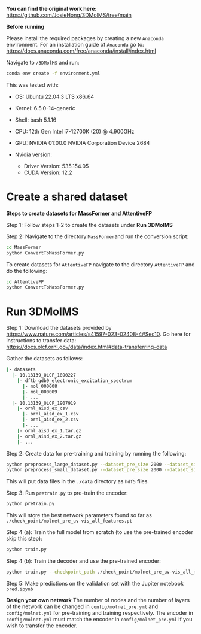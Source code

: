 **You can find the original work here:**
https://github.com/JosieHong/3DMolMS/tree/main


**Before running** 

Please install the required packages by creating a new `Anaconda` environment.
For an installation guide of `Anaconda` go to: https://docs.anaconda.com/free/anaconda/install/index.html

Navigate to `/3DMolMS` and run:
````bash
conda env create -f environment.yml
````
This was tested with:
 - OS: Ubuntu 22.04.3 LTS x86_64
 - Kernel: 6.5.0-14-generic
 - Shell: bash 5.1.16
 - CPU: 12th Gen Intel i7-12700K (20) @ 4.900GHz
 - GPU: NVIDIA 01:00.0 NVIDIA Corporation Device 2684 
  
 - Nvidia version:
   - Driver Version: 535.154.05
   - CUDA Version: 12.2 



# Create a shared dataset
**Steps to create datasets for MassFormer and AttentiveFP**

Step 1: Follow steps 1-2 to create the datasets under **Run 3DMolMS**

Step 2: Navigate to the directory `MassFormer`and run the conversion script:
````bash
cd MassFormer
python ConvertToMassFormer.py
````
To create datasets for `AttentiveFP` navigate to the directory `AttentiveFP` and do the following:
````bash
cd AttentiveFP
python ConvertToMassFormer.py
````

# Run 3DMolMS

Step 1: Download the datasets provided by https://www.nature.com/articles/s41597-023-02408-4#Sec10. Go here for instructions to transfer data: https://docs.olcf.ornl.gov/data/index.html#data-transferring-data 

Gather the datasets as follows:
```bash
|- datasets
  |- 10.13139_OLCF_1890227
    |- dftb_gdb9_electronic_excitation_spectrum
      |- mol_000008
      |- mol_000009
      |- ...
  |- 10.13139_OLCF_1907919
    |- ornl_aisd_ex_csv
      |- ornl_aisd_ex_1.csv
      |- ornl_aisd_ex_2.csv
      |- ...
    |- ornl_aisd_ex_1.tar.gz
    |- ornl_aisd_ex_2.tar.gz
    |- ...

```

Step 2: Create data for pre-training and training by running the following:
```bash
python preprocess_large_dataset.py --dataset_pre_size 2000 --dataset_size 1000 --dataset_val_size 500 --do_parallel
python preprocess_small_dataset.py --dataset_pre_size 2000 --dataset_size 1000 --dataset_val_size 500 --do_parallel
```
This will put data files in the `./data` directory as `hdf5` files.

Step 3: Run `pretrain.py` to pre-train the encoder:
````bash
python pretrain.py

````
This will store the best network parameters found so far as `./check_point/molnet_pre_uv-vis_all_features.pt` 

Step 4 (a): Train the full model from scratch (to use the pre-trained encoder skip this step):
````bash
python train.py
````
Step 4 (b): Train the decoder and use the pre-trained encoder:
````bash
python train.py --checkpoint_path ./check_point/molnet_pre_uv-vis_all_features.pt --transfer
````

Step 5: Make predictions on the validation set with the Jupiter notebook `pred.ipynb`

**Design your own network**
The number of nodes and the number of layers of the network can be changed in `config/molnet_pre.yml` and `config/molnet.yml` for pre-training and training respectively. The encoder in `config/molnet.yml` must match the encoder in `config/molnet_pre.yml` if you wish to transfer the encoder.

